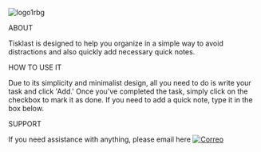 ![logo1rbg](https://github.com/Jaimezpe/tisklast/assets/85058301/21b1a9fe-b48e-48d8-8c24-c53939ee5324)



ABOUT

Tisklast is designed to help you organize in a simple way to avoid distractions
and also quickly add necessary quick notes.

HOW TO USE IT

Due to its simplicity and minimalist design, all you need to do is write your task
and click 'Add.' Once you've completed the task, simply click on the checkbox to
mark it as done. If you need to add a quick note, type it in the box below.

SUPPORT

If you need assistance with anything, please email here [![Correo](https://raw.githubusercontent.com/Jaimezpe/tisklast/main/mailrbg.png)](mailto:hola@gmail.com)

